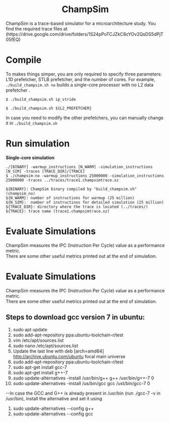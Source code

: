<p align="center">
  <h1 align="center"> ChampSim </h1>
  <p> ChampSim is a trace-based simulator for a microarchitecture study. You find the required trace files at (https://drive.google.com/drive/folders/1S24pPoTCJZkC8cYOv2QsDS5dPjT05fEQ) <p>
</p>

# Compile

To makes things simper, you are only required to specify three parameters: L1D prefetcher, STLB prefetcher, and the number of cores. 
For example, `./build_champsim.sh no` builds a single-core processor with no L2 data prefetcher .
```
$ ./build_champsim.sh ip_stride 

$ ./build_champsim.sh ${L2_PREFETCHER}
```

In case you need to modify the other prefetchers, you can manually change it in `./build_champsim.sh`

# Run simulation

**Single-core simulation**
```
./[BINARY] -warmup_instructions [N_WARM] -simulation_instructions [N_SIM] -traces [TRACE_DIR]/[TRACE]
$ ./champsim-no -warmup_instructions 25000000 -simulation_instructions 25000000 -traces ../traces/trace1.champsimtrace.xz

${BINARY}: ChampSim binary compiled by "build_champsim.sh" (champsim_no)
${N_WARM}: number of instructions for warmup (25 million)
${N_SIM}:  number of instructinos for detailed simulation (25 million)
${TRACE_DIR}: directory where the trace is located (../traces/)
${TRACE}: trace name (trace1.champsimtrace.xz)
```

# Evaluate Simulations

ChampSim measures the IPC (Instruction Per Cycle) value as a performance metric. <br>
There are some other useful metrics printed out at the end of simulation. <br>



# Evaluate Simulations

ChampSim measures the IPC (Instruction Per Cycle) value as a performance metric. <br>
There are some other useful metrics printed out at the end of simulation. <be>


## Steps to download gcc version 7 in ubuntu:
1. sudo apt update
2. sudo add-apt-repository ppa:ubuntu-toolchain-r/test
3. vim /etc/apt/sources.list
4. sudo nano /etc/apt/sources.list
5. Update the last line with deb [arch=amd64] http://archive.ubuntu.com/ubuntu focal main universe
6. sudo add-apt-repository ppa:ubuntu-toolchain-r/test
7. sudo apt-get install gcc-7
8. sudo apt-get install g++-7
9. sudo update-alternatives -install /usr/bin/g++ g++ /usr/bin/g++-7 0
10. sudo update-alternatives -install /us/bin/gcc gcc /ust/bin/gcc-7 0
    
--In case the GCC and G++ is already present in /usr/bin (run ./gcc-7 -v in /usr/bin), install the alternative and set it using

1. sudo update-alternatives --config g++
2. sudo update-alternatives --config gcc
